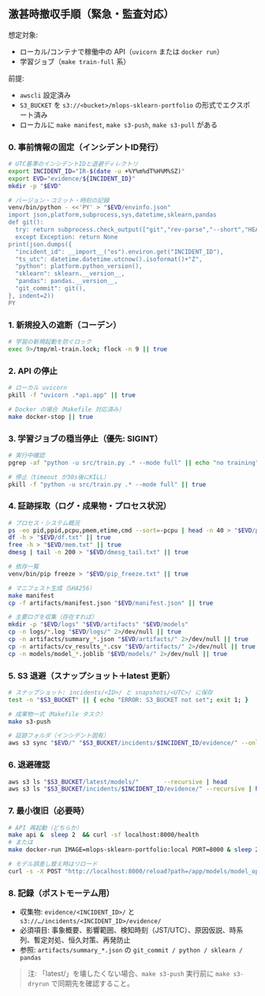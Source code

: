 ## 激甚時撤収手順（緊急・監査対応）

想定対象:
- ローカル/コンテナで稼働中の API（`uvicorn` または `docker run`）
- 学習ジョブ（`make train-full` 系）

前提:
- `awscli` 設定済み
- `S3_BUCKET` を `s3://<bucket>/mlops-sklearn-portfolio` の形式でエクスポート済み
- ローカルに `make manifest`, `make s3-push`, `make s3-pull` がある

### 0. 事前情報の固定（インシデントID発行）
```bash
# UTC基準のインシデントIDと退避ディレクトリ
export INCIDENT_ID="IR-$(date -u +%Y%m%dT%H%M%SZ)"
export EVD="evidence/${INCIDENT_ID}"
mkdir -p "$EVD"

# バージョン・コミット・時刻の記録
venv/bin/python - <<'PY' > "$EVD/envinfo.json"
import json,platform,subprocess,sys,datetime,sklearn,pandas
def git():
  try: return subprocess.check_output(["git","rev-parse","--short","HEAD"]).decode().strip()
  except Exception: return None
print(json.dumps({
  "incident_id": __import__("os").environ.get("INCIDENT_ID"),
  "ts_utc": datetime.datetime.utcnow().isoformat()+"Z",
  "python": platform.python_version(),
  "sklearn": sklearn.__version__,
  "pandas": pandas.__version__,
  "git_commit": git(),
}, indent=2))
PY
````

### 1. 新規投入の遮断（コーデン）

```bash
# 学習の新規起動を防ぐロック
exec 9>/tmp/ml-train.lock; flock -n 9 || true
```

### 2. API の停止

```bash
# ローカル uvicorn
pkill -f "uvicorn .*api.app" || true

# Docker の場合（Makefile 対応済み）
make docker-stop || true
```

### 3. 学習ジョブの穏当停止（優先: SIGINT）

```bash
# 実行中確認
pgrep -af "python -u src/train.py .* --mode full" || echo "no training"

# 停止（timeout が30s後にKILL）
pkill -f "python -u src/train.py .* --mode full" || true
```

### 4. 証跡採取（ログ・成果物・プロセス状況）

```bash
# プロセス・システム概況
ps -eo pid,ppid,pcpu,pmem,etime,cmd --sort=-pcpu | head -n 40 > "$EVD/ps_top.txt" || true
df -h > "$EVD/df.txt" || true
free -h > "$EVD/mem.txt" || true
dmesg | tail -n 200 > "$EVD/dmesg_tail.txt" || true

# 依存一覧
venv/bin/pip freeze > "$EVD/pip_freeze.txt" || true

# マニフェスト生成（SHA256）
make manifest
cp -f artifacts/manifest.json "$EVD/manifest.json" || true

# 主要ログを収集（存在すれば）
mkdir -p "$EVD/logs" "$EVD/artifacts" "$EVD/models"
cp -n logs/*.log "$EVD/logs/" 2>/dev/null || true
cp -n artifacts/summary_*.json "$EVD/artifacts/" 2>/dev/null || true
cp -n artifacts/cv_results_*.csv "$EVD/artifacts/" 2>/dev/null || true
cp -n models/model_*.joblib "$EVD/models/" 2>/dev/null || true
```

### 5. S3 退避（スナップショット＋latest 更新）

```bash
# スナップショット: incidents/<ID>/ と snapshots/<UTC>/ に保存
test -n "$S3_BUCKET" || { echo "ERROR: S3_BUCKET not set"; exit 1; }

# 成果物一式（Makefile タスク）
make s3-push

# 証跡フォルダ（インシデント固有）
aws s3 sync "$EVD/" "$S3_BUCKET/incidents/$INCIDENT_ID/evidence/" --only-show-errors
```

### 6. 退避確認

```bash
aws s3 ls "$S3_BUCKET/latest/models/"       --recursive | head
aws s3 ls "$S3_BUCKET/incidents/$INCIDENT_ID/evidence/" --recursive | head
```

### 7. 最小復旧（必要時）

```bash
# API 再起動（どちらか）
make api &  sleep 2  && curl -sf localhost:8000/health
# または
make docker-run IMAGE=mlops-sklearn-portfolio:local PORT=8000 & sleep 2 && curl -sf localhost:8000/health

# モデル誤差し替え時はリロード
curl -s -X POST "http://localhost:8000/reload?path=/app/models/model_openml_adult.joblib" || true
```

### 8. 記録（ポストモーテム用）

* 収集物: `evidence/<INCIDENT_ID>/` と `s3://…/incidents/<INCIDENT_ID>/evidence/`
* 必須項目: 事象概要、影響範囲、検知時刻（JST/UTC）、原因仮説、時系列、暫定対処、恒久対策、再発防止
* 参照: `artifacts/summary_*.json` の `git_commit / python / sklearn / pandas`

> 注: 「latest/」を壊したくない場合、`make s3-push` 実行前に `make s3-dryrun` で同期先を確認すること。